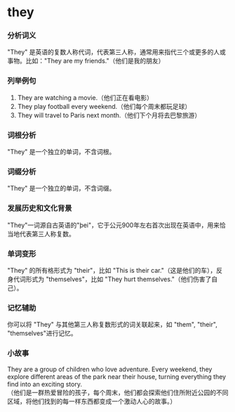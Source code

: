 # they

### 分析词义

  

"They" 是英语的复数人称代词，代表第三人称，通常用来指代三个或更多的人或事物。比如："They are my friends."（他们是我的朋友）

  

### 列举例句

  

1.  They are watching a movie.（他们正在看电影）
2.  They play football every weekend.（他们每个周末都玩足球）
3.  They will travel to Paris next month.（他们下个月将去巴黎旅游）

  

### 词根分析

  

"They" 是一个独立的单词，不含词根。

  

### 词缀分析

  

"They" 是一个独立的单词，不含词缀。

  

### 发展历史和文化背景

  

"They"一词源自古英语的"þei"，它于公元900年左右首次出现在英语中，用来恰当地代表第三人称复数。

  

### 单词变形

  

"They" 的所有格形式为 "their"，比如 "This is their car."（这是他们的车），反身代词形式为 "themselves"，比如 "They hurt themselves."（他们伤害了自己）。

  

### 记忆辅助

  

你可以将 "They" 与其他第三人称复数形式的词关联起来，如 "them", "their", "themselves"进行记忆。

  

### 小故事

  

They are a group of children who love adventure. Every weekend, they explore different areas of the park near their house, turning everything they find into an exciting story.  
（他们是一群热爱冒险的孩子，每个周末，他们都会探索他们住所附近公园的不同区域，将他们找到的每一样东西都变成一个激动人心的故事。）
